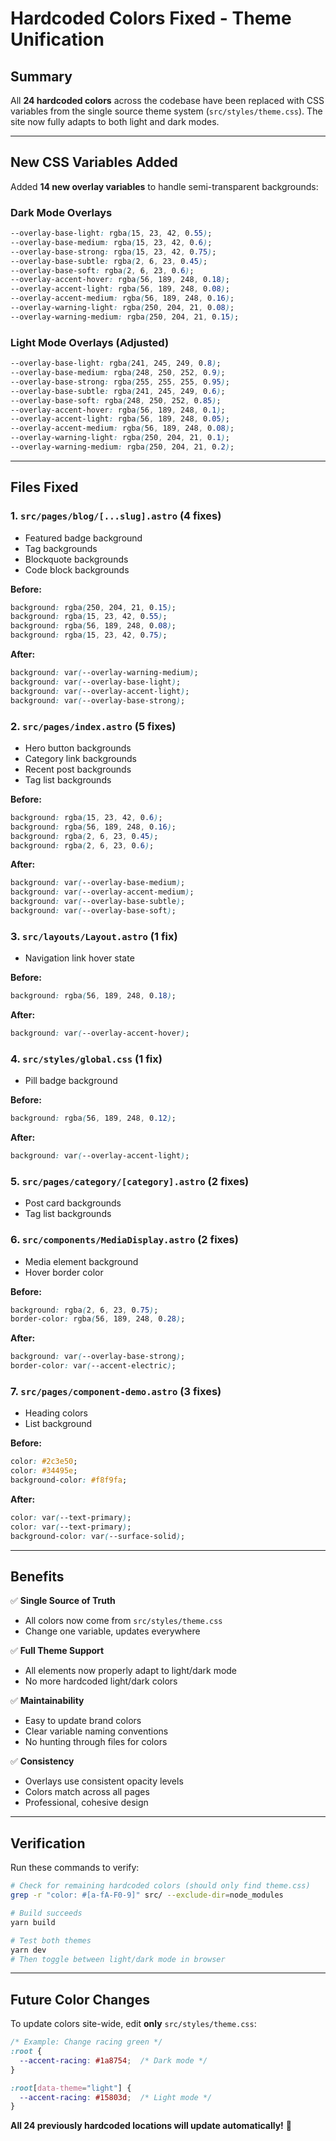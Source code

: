 # Hardcoded Colors Fixed - Theme Unification

## Summary

All **24 hardcoded colors** across the codebase have been replaced with CSS variables from the single source theme system (`src/styles/theme.css`). The site now fully adapts to both light and dark modes.

---

## New CSS Variables Added

Added **14 new overlay variables** to handle semi-transparent backgrounds:

### Dark Mode Overlays
```css
--overlay-base-light: rgba(15, 23, 42, 0.55);
--overlay-base-medium: rgba(15, 23, 42, 0.6);
--overlay-base-strong: rgba(15, 23, 42, 0.75);
--overlay-base-subtle: rgba(2, 6, 23, 0.45);
--overlay-base-soft: rgba(2, 6, 23, 0.6);
--overlay-accent-hover: rgba(56, 189, 248, 0.18);
--overlay-accent-light: rgba(56, 189, 248, 0.08);
--overlay-accent-medium: rgba(56, 189, 248, 0.16);
--overlay-warning-light: rgba(250, 204, 21, 0.08);
--overlay-warning-medium: rgba(250, 204, 21, 0.15);
```

### Light Mode Overlays (Adjusted)
```css
--overlay-base-light: rgba(241, 245, 249, 0.8);
--overlay-base-medium: rgba(248, 250, 252, 0.9);
--overlay-base-strong: rgba(255, 255, 255, 0.95);
--overlay-base-subtle: rgba(241, 245, 249, 0.6);
--overlay-base-soft: rgba(248, 250, 252, 0.85);
--overlay-accent-hover: rgba(56, 189, 248, 0.1);
--overlay-accent-light: rgba(56, 189, 248, 0.05);
--overlay-accent-medium: rgba(56, 189, 248, 0.08);
--overlay-warning-light: rgba(250, 204, 21, 0.1);
--overlay-warning-medium: rgba(250, 204, 21, 0.2);
```

---

## Files Fixed

### 1. `src/pages/blog/[...slug].astro` (4 fixes)
- Featured badge background
- Tag backgrounds
- Blockquote backgrounds
- Code block backgrounds

**Before:**
```css
background: rgba(250, 204, 21, 0.15);
background: rgba(15, 23, 42, 0.55);
background: rgba(56, 189, 248, 0.08);
background: rgba(15, 23, 42, 0.75);
```

**After:**
```css
background: var(--overlay-warning-medium);
background: var(--overlay-base-light);
background: var(--overlay-accent-light);
background: var(--overlay-base-strong);
```

### 2. `src/pages/index.astro` (5 fixes)
- Hero button backgrounds
- Category link backgrounds
- Recent post backgrounds
- Tag list backgrounds

**Before:**
```css
background: rgba(15, 23, 42, 0.6);
background: rgba(56, 189, 248, 0.16);
background: rgba(2, 6, 23, 0.45);
background: rgba(2, 6, 23, 0.6);
```

**After:**
```css
background: var(--overlay-base-medium);
background: var(--overlay-accent-medium);
background: var(--overlay-base-subtle);
background: var(--overlay-base-soft);
```

### 3. `src/layouts/Layout.astro` (1 fix)
- Navigation link hover state

**Before:**
```css
background: rgba(56, 189, 248, 0.18);
```

**After:**
```css
background: var(--overlay-accent-hover);
```

### 4. `src/styles/global.css` (1 fix)
- Pill badge background

**Before:**
```css
background: rgba(56, 189, 248, 0.12);
```

**After:**
```css
background: var(--overlay-accent-light);
```

### 5. `src/pages/category/[category].astro` (2 fixes)
- Post card backgrounds
- Tag list backgrounds

### 6. `src/components/MediaDisplay.astro` (2 fixes)
- Media element background
- Hover border color

**Before:**
```css
background: rgba(2, 6, 23, 0.75);
border-color: rgba(56, 189, 248, 0.28);
```

**After:**
```css
background: var(--overlay-base-strong);
border-color: var(--accent-electric);
```

### 7. `src/pages/component-demo.astro` (3 fixes)
- Heading colors
- List background

**Before:**
```css
color: #2c3e50;
color: #34495e;
background-color: #f8f9fa;
```

**After:**
```css
color: var(--text-primary);
color: var(--text-primary);
background-color: var(--surface-solid);
```

---

## Benefits

✅ **Single Source of Truth**
- All colors now come from `src/styles/theme.css`
- Change one variable, updates everywhere

✅ **Full Theme Support**
- All elements now properly adapt to light/dark mode
- No more hardcoded light/dark colors

✅ **Maintainability**
- Easy to update brand colors
- Clear variable naming conventions
- No hunting through files for colors

✅ **Consistency**
- Overlays use consistent opacity levels
- Colors match across all pages
- Professional, cohesive design

---

## Verification

Run these commands to verify:

```bash
# Check for remaining hardcoded colors (should only find theme.css)
grep -r "color: #[a-fA-F0-9]" src/ --exclude-dir=node_modules

# Build succeeds
yarn build

# Test both themes
yarn dev
# Then toggle between light/dark mode in browser
```

---

## Future Color Changes

To update colors site-wide, edit **only** `src/styles/theme.css`:

```css
/* Example: Change racing green */
:root {
  --accent-racing: #1a8754;  /* Dark mode */
}

:root[data-theme="light"] {
  --accent-racing: #15803d;  /* Light mode */
}
```

**All 24 previously hardcoded locations will update automatically!** 🎉

